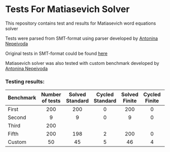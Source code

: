 # Tests For Matiasevich Solver

This repository contains test and results for Matiasevich word equations solver

Tests were parsed from SMT-format using parser developed by [Antonina Nepeivoda](https://github.com/TonitaN)

Original tests in SMT-format could be found [here](https://www.informatik.uni-kiel.de/~mku/woorpje/#_benchmarks)

Matiasevich solver was also tested with custom benchmark developed by [Antonina Nepeivoda](https://github.com/TonitaN)

### Testing results:


| Benchmark        | Number of tests  | Solved Standard | Cycled Standard | Solved Finite | Cycled Finite | Solved Z3      | Cycled Z3       | Solved CVC4    | Cycled CVC4     |
| ---------------- |:----------------:|:---------------:|:---------------:|:-------------:|:-------------:|:--------------:|:---------------:|:--------------:|----------------:|
| First            | 200              |  200            | 0               | 200           | 0             |  190           | 10              | 192            | 8               |
| Second           | 9                |   9             | 0               | 9             | 0             |  3             | 6               | 1              | 8               |
| Third            | 200              |                 |
| Fifth            | 200              |  198            | 2               | 200           | 0             |  186           | 14              | 196            | 4               |  
| Custom           | 50               |  45             | 5               | 46            | 4             |  30            | 20              | 29             | 21              |
